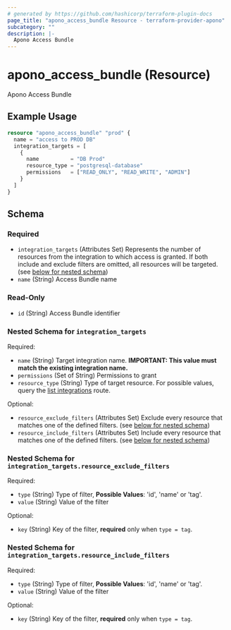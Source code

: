 ```yaml
---
# generated by https://github.com/hashicorp/terraform-plugin-docs
page_title: "apono_access_bundle Resource - terraform-provider-apono"
subcategory: ""
description: |-
  Apono Access Bundle
---
```


# apono_access_bundle (Resource)

Apono Access Bundle

## Example Usage

```terraform
resource "apono_access_bundle" "prod" {
  name = "access to PROD DB"
  integration_targets = [
    {
      name          = "DB Prod"
      resource_type = "postgresql-database"
      permissions   = ["READ_ONLY", "READ_WRITE", "ADMIN"]
    }
  ]
}
```

<!-- schema generated by tfplugindocs -->
## Schema

### Required

- `integration_targets` (Attributes Set) Represents the number of resources from the integration to which access is granted. If both include and exclude filters are omitted, all resources will be targeted. (see [below for nested schema](#nestedatt--integration_targets))
- `name` (String) Access Bundle name

### Read-Only

- `id` (String) Access Bundle identifier

<a id="nestedatt--integration_targets"></a>
### Nested Schema for `integration_targets`

Required:

- `name` (String) Target integration name. **IMPORTANT: This value must match the existing integration name.**
- `permissions` (Set of String) Permissions to grant
- `resource_type` (String) Type of target resource. For possible values, query the [list integrations](https://docs.apono.io/reference/listintegrationsv2) route.

Optional:

- `resource_exclude_filters` (Attributes Set) Exclude every resource that matches one of the defined filters. (see [below for nested schema](#nestedatt--integration_targets--resource_exclude_filters))
- `resource_include_filters` (Attributes Set) Include every resource that matches one of the defined filters. (see [below for nested schema](#nestedatt--integration_targets--resource_include_filters))

<a id="nestedatt--integration_targets--resource_exclude_filters"></a>
### Nested Schema for `integration_targets.resource_exclude_filters`

Required:

- `type` (String) Type of filter, **Possible Values**: 'id', 'name' or 'tag'.
- `value` (String) Value of the filter

Optional:

- `key` (String) Key of the filter, **required** only when `type = tag`.


<a id="nestedatt--integration_targets--resource_include_filters"></a>
### Nested Schema for `integration_targets.resource_include_filters`

Required:

- `type` (String) Type of filter, **Possible Values**: 'id', 'name' or 'tag'.
- `value` (String) Value of the filter

Optional:

- `key` (String) Key of the filter, **required** only when `type = tag`.
